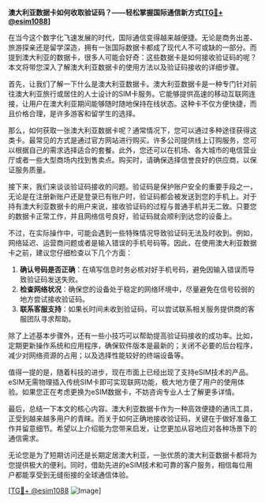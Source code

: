 **澳大利亚数据卡如何收取验证码？——轻松掌握国际通信新方式[[TG💪+ @esim1088](https://t.me/s/esim1088)]**

在当今这个数字化飞速发展的时代，国际通信变得越来越便捷。无论是商务出差、旅游探亲还是留学深造，拥有一张国际数据卡都成了现代人不可或缺的一部分。而提到澳大利亚的数据卡，很多人可能会好奇：这些数据卡是如何接收验证码的呢？本文将带您深入了解澳大利亚数据卡的使用方法以及验证码接收的详细步骤。

首先，让我们了解一下什么是澳大利亚数据卡。澳大利亚数据卡是一种专门针对前往澳大利亚旅行或居住的人士设计的SIM卡服务。它能够提供高速的移动互联网连接，让用户在澳大利亚期间能够随时随地保持在线状态。这种卡不仅方便快捷，而且价格合理，是许多游客和留学生的选择。

那么，如何获取一张澳大利亚数据卡呢？通常情况下，您可以通过多种途径获得这类卡。最常见的方式是通过官方网站进行购买。许多公司提供线上订购服务，您可以根据自己的需求选择适合的套餐。此外，您还可以在机场、各大城市的电信营业厅或者一些大型商场内找到售卖点。购买时，请确保选择信誉良好的供应商，以保证服务质量。

接下来，我们来谈谈验证码接收的问题。验证码是保护账户安全的重要手段之一，无论是在注册新账户还是登录已有账户时，验证码都会被发送到您的手机上。对于持有澳大利亚数据卡的用户来说，接收验证码的过程与普通手机并无二致。只要您的数据卡正常工作，并且网络信号良好，验证码就会顺利到达您的设备上。

不过，在实际操作中，可能会遇到一些特殊情况导致验证码无法及时收到。例如，网络延迟、运营商问题或者是输入错误的手机号码等。因此，在使用澳大利亚数据卡之前，建议您仔细检查以下几个方面：

1. **确认号码是否正确**：在填写信息时务必核对好手机号码，避免因输入错误而导致验证码发送失败。
2. **检查网络状况**：确保您的设备处于稳定的网络环境中，尽量避免在信号较弱的地方尝试接收验证码。
3. **联系客服支持**：如果长时间未收到验证码，可以尝试联系相关服务提供商的客服团队寻求帮助。

除了上述基本步骤外，还有一些小技巧可以帮助提高验证码接收的成功率。比如，定期更新操作系统和应用程序，确保软件版本是最新的；关闭不必要的后台程序，减少对网络资源的占用；以及选择性能较好的终端设备等。

值得一提的是，随着科技的进步，现在市面上已经出现了支持eSIM技术的产品。eSIM无需物理插入传统SIM卡即可实现联网功能，极大地方便了用户的使用体验。如果您正在考虑更换为eSIM数据卡，不妨咨询专业人士了解更多详情。

最后，总结一下本文的核心内容。澳大利亚数据卡作为一种高效便捷的通讯工具，正受到越来越多用户的青睐。而关于如何正确地接收验证码，关键在于做好准备工作并留意细节。希望以上介绍能为您带来启发，让您更加从容地应对各种场景下的通信需求。

无论您是为了短期访问还是长期定居澳大利亚，一张优质的澳大利亚数据卡都将为您提供极大的便利。同时，借助先进的eSIM技术和可靠的客户服务，相信每位用户都能享受到无缝衔接的全球通信体验。

[[TG💪+ @esim1088](https://t.me/s/esim1088) ![Image](https://i.postimg.cc/4NQfJmqS/Snipaste-2025-05-13-00-14-12.png)]